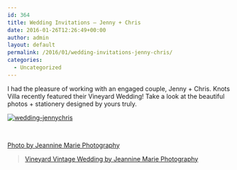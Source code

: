 ```yaml
---
id: 364
title: Wedding Invitations – Jenny + Chris
date: 2016-01-26T12:26:49+00:00
author: admin
layout: default
permalink: /2016/01/wedding-invitations-jenny-chris/
categories:
  - Uncategorized
---
```

I had the pleasure of working with an engaged couple, Jenny + Chris. Knots Villa recently featured their Vineyard Wedding! Take a look at the beautiful photos + stationery designed by yours truly.

<div id='gallery-3' class='gallery galleryid-364 gallery-columns-1 gallery-size-full'>
  <dl class='gallery-item'>
    <dt class='gallery-icon landscape'>
      <a href='/2016/01/wedding-invitations-jenny-chris/screen-shot-2016-08-22-at-7-30-09-am/'><img width="740" height="590" src="/wp-content/uploads/2016/08/Screen-Shot-2016-08-22-at-7.30.09-AM.png" class="attachment-full size-full" alt="wedding-jennychris" srcset="/wp-content/uploads/2016/08/Screen-Shot-2016-08-22-at-7.30.09-AM.png 740w, /wp-content/uploads/2016/08/Screen-Shot-2016-08-22-at-7.30.09-AM-300x239.png 300w, /wp-content/uploads/2016/08/Screen-Shot-2016-08-22-at-7.30.09-AM-376x300.png 376w" sizes="(max-width: 740px) 100vw, 740px" /></a>
    </dt>
  </dl>

  <br style="clear: both" />
</div>

[Photo by Jeannine Marie Photography](http://www.jeanninemarie.com/)

<blockquote data-secret="jVU3vjQgYf" class="wp-embedded-content">
  <p>
    <a href="http://www.knotsvilla.com/vineyard-vintage-wedding/">Vineyard Vintage Wedding by Jeannine Marie Photography</a>
  </p>
</blockquote>
